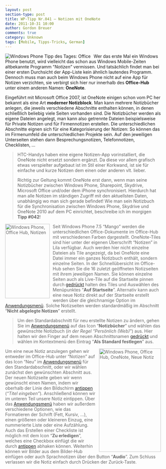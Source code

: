 ```yaml
---
layout: post
section-type: post
title: WP-Tipp Nr.041 – Notizen mit OneNote
date: 2011-10-31 10:00
author: Gordon Breuer
comments: true
category: Unknown
tags: [Mobile, Tipps-Tricks, German]
---
```

<p><img style="margin: 0px 10px 0px 0px; display: inline; float: left" title="" alt="Windows Phone Tipp des Tages: Office" align="left" src="http://anheledirwp.blob.core.windows.net/wordpress/2011/10/office.png" /></p>  <p>Wer das erste Mal ein Windows Phone benutzt, wird vielleicht das schon aus Windows Mobile-Zeiten altbekannte Programm “<em>Notizen</em>” vermissen. Und tatsächlich findet man bei einer ersten Durchsicht der App-Liste kein ähnlich lautendes Programm. Dennoch muss man auch beim Windows Phone nicht auf eine App für Notizen verzichten, sie verbirgt sich hier nur innerhalb des <strong>Office-Hub</strong> unter einem anderen Namen: <strong>OneNote</strong>.</p>  <p>Eingeführt mit Microsoft Office 2007, ist OneNote einigen schon vom PC her bekannt als eine Art <strong>moderner Notizblock</strong>. Man kann mehrere Notizbücher anlegen, die jeweils verschiedene Abschnitte enthalten können, in denen schließlich beliebig viele Seiten vorhanden sind. Die Notizbücher werden als eigene Dateien angelegt, man kann also getrennte Dateien beispielsweise für Private Notizen und für Firmennotizen erstellen. Die unterschiedlichen Abschnitte eignen sich für eine Kategorisierung der Notizen: So können das im Firmenumfeld die unterschiedlichen Projekte sein. Auf den jeweiligen Unterseiten stehen dann Besprechungsnotizen, Telefonnotizen, Checklisten, …</p>  <blockquote>   <p>HTC-Handys haben eine eigene Notizen-App vorinstalliert, die OneNote nicht ersetzt sondern ergänzt. Da diese vor allem grafisch etwas verspielter aufgebaut ist im Stil einer Korkwand, ist sie für einfache und kurze Notizen dem einen oder anderen vlt. lieber.</p>    <p>Richtig zur Geltung kommt OneNote erst dann, wenn man seine Notizbücher zwischen Windows Phone, Sharepoint, Skydrive, Microsoft Office und/oder dem iPhone synchronisiert. Hierdurch hat man alle Notizen im ständigen Zugriff mit den aktuellsten Daten, unabhängig wo man sich gerade befindet! Wie man sein Notizbuch für die Synchronisation zwischen Windows Phone, Skydrive und OneNote 2010 auf dem PC einrichtet, beschreibe ich im morgigen <strong>Tipp #042</strong>!</p> </blockquote>  <p><font color="#666666"><img style="background-image: none; border-bottom: 0px; border-left: 0px; margin: 0px 10px 0px 0px; padding-left: 0px; padding-right: 0px; display: inline; float: left; border-top: 0px; border-right: 0px; padding-top: 0px" title="" border="0" alt="Windows Phone, Office Hub, Notizen" align="left" src="http://anheledirwp.blob.core.windows.net/wordpress/2011/10/Screen-Capture3.jpg" width="144" height="240" />Seit Windows Phone 7.5 “Mango” werden die unterschiedlichen Office-Dokumente im Office-Hub mit verschiedenen Farben dargestellt. OneNote-Tiles sind hier unter der eigenen Überschrift “Notizen” in Lila verfügbar. Auch werden hier nicht einzelne Dateien als Tile angezeigt, da bei OneNote eine Datei immer ein ganzes Notizbuch enthält, sondern einzelne Seiten. In der Schnellübersicht im Office-Hub sehen Sie die 16 zuletzt geöffneten Notizseiten mit ihrem jeweiligen Namen. Sie können einzelne Seiten auch als Live-Tile auf die Startseite pinnen durch <a href="/post/2011/09/12/WP7-Tipp-007-%E2%80%93-Standard-Gesten.aspx">gedrückt</a> halten des Tiles und Auswählen des Menüpunktes “<strong>Auf Startseite</strong>”. Alternativ kann auch eine neue Notiz direkt auf der Startseite erstellt werden über die gleichnamige Option im <a href="/post/2011/09/05/WP7-Tipp-002-%E2%80%93-Das-Anwendungs-und-Kontextmenu.aspx">Anwendungsmenü</a>. Solche Notizseiten werden standardmäßig im Abschnitt “<strong>Nicht abgelegte Notizen</strong>” erstellt.</font></p>  <blockquote>   <p><font color="#666666">Um den Standardabschnitt für neu erstellte Notizen zu ändern, gehen Sie im <a href="/post/2011/09/05/WP7-Tipp-002-%E2%80%93-Das-Anwendungs-und-Kontextmenu.aspx">Anwendungsmenü</a> auf das Icon “<strong>Notizbücher</strong>” und wählen das gewünschte Notizbuch (<em>in der Regel “Persönlich (Web)</em>”) aus. Hier halten wir den Finger auf dem neuen Abschnittsnamen <a href="/post/2011/09/12/WP7-Tipp-007-%E2%80%93-Standard-Gesten.aspx">gedrückt</a> und wählen im Kontextmenü den Eintrag “<strong>Als Standard festlegen</strong>” aus.</font></p> </blockquote>  <p><font color="#666666"><img style="background-image: none; border-bottom: 0px; border-left: 0px; margin: 0px 0px 0px 10px; padding-left: 0px; padding-right: 0px; display: inline; float: right; border-top: 0px; border-right: 0px; padding-top: 0px" title="" border="0" alt="Windows Phone, Office Hub, OneNote, Neue Notiz" align="right" src="http://anheledirwp.blob.core.windows.net/wordpress/2011/10/Screen-Capture2.jpg" width="200" height="333" />Um eine neue Notiz anzulegen gehen wir entweder im Office-Hub unter “Notizen” auf das Icon “Neu” im <a href="/post/2011/09/05/WP7-Tipp-002-%E2%80%93-Das-Anwendungs-und-Kontextmenu.aspx">Anwendungsmenü</a> für den Standardabschnitt, oder wir wählen zunächst den gewünschten Abschnitt aus. Der neuen Notizseite geben wir wenn gewünscht einen Namen, indem wir oberhalb der Linie den Bildschirm <a href="/post/2011/09/12/WP7-Tipp-007-%E2%80%93-Standard-Gesten.aspx">antippen</a> (<em>“Titel eingeben”</em>). Anschließend können wir im unteren Teil unsere Notiz eintippen. Über das <a href="/post/2011/09/05/WP7-Tipp-002-%E2%80%93-Das-Anwendungs-und-Kontextmenu.aspx">Anwendungsmenü</a> haben wir außerdem verschiedene Optionen, wie das Formatieren der Schrift (Fett, Kursiv, …), einen größeren oder kleineren Einzug, eine nummerierte Liste oder eine Aufzählung. Auch das Erstellen einer Checkliste ist möglich mit dem Icon “<strong>Zu erledigen</strong>”, welches eine Checkbox einfügt die wir durch <a href="/post/2011/09/12/WP7-Tipp-007-%E2%80%93-Standard-Gesten.aspx">antippen</a> abhaken können. Weiterhin können wir Bilder aus dem Bilder-Hub einfügen oder auch Sprachnotizen über den Button “<strong>Audio</strong>”. Zum Schluss verlassen wir die Notiz einfach durch Drücken der Zurück-Taste.</font></p>  <p><font color="#666666">&#160;</font></p>
